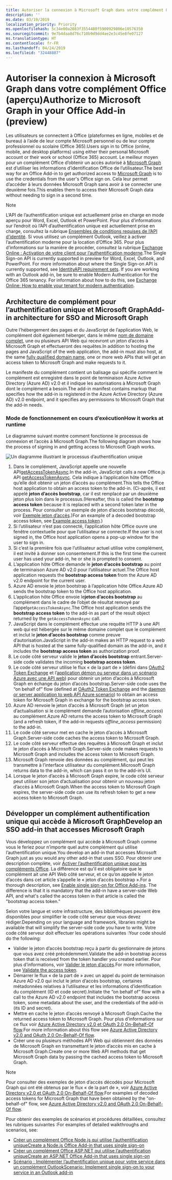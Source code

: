 ```yaml
---
title: Autoriser la connexion à Microsoft Graph dans votre complément Office
description: ''
ms.date: 03/19/2019
localization_priority: Priority
ms.openlocfilehash: 5c34e00a2083f3554480f5900929806e10576350
ms.sourcegitcommit: 9e7b4daa8d76c710b9d9dd4ae2e3c45e8fe07127
ms.translationtype: HT
ms.contentlocale: fr-FR
ms.lasthandoff: 04/24/2019
ms.locfileid: "32448807"
---
```

# <a name="authorize-to-microsoft-graph-in-your-office-add-in-preview"></a><span data-ttu-id="59df3-102">Autoriser la connexion à Microsoft Graph dans votre complément Office (aperçu)</span><span class="sxs-lookup"><span data-stu-id="59df3-102">Authorize to Microsoft Graph in your Office Add-in (preview)</span></span>

<span data-ttu-id="59df3-103">Les utilisateurs se connectent à Office (plateformes en ligne, mobiles et de bureau) à l’aide de leur compte Microsoft personnel ou de leur compte professionnel ou scolaire (Office 365).</span><span class="sxs-lookup"><span data-stu-id="59df3-103">Users sign in to Office (online, mobile, and desktop platforms) using either their personal Microsoft account or their work or school (Office 365) account.</span></span> <span data-ttu-id="59df3-104">Le meilleur moyen pour un complément Office d’obtenir un accès autorisé à [Microsoft Graph](https://developer.microsoft.com/graph/docs) est d’utiliser les informations d’identification Office de l’utilisateur.</span><span class="sxs-lookup"><span data-stu-id="59df3-104">The best way for an Office Add-in to get authorized access to [Microsoft Graph](https://developer.microsoft.com/graph/docs) is to use the credentials from the user's Office sign on.</span></span> <span data-ttu-id="59df3-105">Cela leur permet d’accéder à leurs données Microsoft Graph sans avoir à se connecter une deuxième fois.</span><span class="sxs-lookup"><span data-stu-id="59df3-105">This enables them to access their Microsoft Graph data without needing to sign in a second time.</span></span> 

> [!NOTE]
> <span data-ttu-id="59df3-p102">L’API de l’authentification unique est actuellement prise en charge en mode aperçu pour Word, Excel, Outlook et PowerPoint. Pour plus d’informations sur l’endroit où l’API d’authentification unique est actuellement prise en charge, consultez la rubrique [Ensembles de conditions requises de l’API d’identité](/office/dev/add-ins/reference/requirement-sets/identity-api-requirement-sets). Si vous utilisez un complément Outlook, veillez à activer l’authentification moderne pour la location d’Office 365. Pour plus d’informations sur la manière de procéder, consultez la rubrique [Exchange Online : Activation de votre client pour l’authentification moderne](https://social.technet.microsoft.com/wiki/contents/articles/32711.exchange-online-how-to-enable-your-tenant-for-modern-authentication.aspx).</span><span class="sxs-lookup"><span data-stu-id="59df3-p102">The Single Sign-on API is currently supported in preview for Word, Excel, Outlook, and PowerPoint. For more information about where the Single Sign-on API is currently supported, see [IdentityAPI requirement sets](/office/dev/add-ins/reference/requirement-sets/identity-api-requirement-sets). If you are working with an Outlook add-in, be sure to enable Modern Authentication for the Office 365 tenancy. For information about how to do this, see [Exchange Online: How to enable your tenant for modern authentication](https://social.technet.microsoft.com/wiki/contents/articles/32711.exchange-online-how-to-enable-your-tenant-for-modern-authentication.aspx).</span></span>

## <a name="add-in-architecture-for-sso-and-microsoft-graph"></a><span data-ttu-id="59df3-110">Architecture de complément pour l’authentification unique et Microsoft Graph</span><span class="sxs-lookup"><span data-stu-id="59df3-110">Add-in architecture for SSO and Microsoft Graph</span></span>

<span data-ttu-id="59df3-111">Outre l’hébergement des pages et du JavaScript de l’application Web, le complément doit également héberger, dans le même [nom de domaine complet](/windows/desktop/DNS/f-gly#_dns_fully_qualified_domain_name_fqdn__gly), une ou plusieurs API Web qui recevront un jeton d’accès à Microsoft Graph et effectueront des requêtes.</span><span class="sxs-lookup"><span data-stu-id="59df3-111">In addition to hosting the pages and JavaScript of the web application, the add-in must also host, at the same [fully qualified domain name](/windows/desktop/DNS/f-gly#_dns_fully_qualified_domain_name_fqdn__gly), one or more web APIs that will get an access token to Microsoft Graph and make requests to it.</span></span>

<span data-ttu-id="59df3-112">Le manifeste du complément contient un balisage qui spécifie comment le complément est enregistré dans le point de terminaison Azure Active Directory (Azure AD) v2.0 et il indique les autorisations à Microsoft Graph dont le complément a besoin.</span><span class="sxs-lookup"><span data-stu-id="59df3-112">The add-in manifest contains markup that specifies how the add-in is registered in the Azure Active Directory (Azure AD) v2.0 endpoint, and it specifies any permissions to Microsoft Graph that the add-in needs.</span></span>

### <a name="how-it-works-at-runtime"></a><span data-ttu-id="59df3-113">Mode de fonctionnement en cours d’exécution</span><span class="sxs-lookup"><span data-stu-id="59df3-113">How it works at runtime</span></span>

<span data-ttu-id="59df3-114">Le diagramme suivant montre comment fonctionne le processus de connexion et l’accès à Microsoft Graph.</span><span class="sxs-lookup"><span data-stu-id="59df3-114">The following diagram shows how the process of signing in and getting access to Microsoft Graph works.</span></span>

![Un diagramme illustrant le processus d’authentification unique](../images/sso-access-to-microsoft-graph.png)

1. <span data-ttu-id="59df3-116">Dans le complément, JavaScript appelle une nouvelle API[getAccessTokenAsync](/office/dev/add-ins/develop/sso-in-office-add-ins#sso-api-reference).</span><span class="sxs-lookup"><span data-stu-id="59df3-116">In the add-in, JavaScript calls a new Office.js API [getAccessTokenAsync](/office/dev/add-ins/develop/sso-in-office-add-ins#sso-api-reference).</span></span> <span data-ttu-id="59df3-117">Cela indique à l’application hôte Office qu’elle doit obtenir un jeton d’accès au complément.</span><span class="sxs-lookup"><span data-stu-id="59df3-117">This tells the Office host application to obtain an access token to the add-in.</span></span> <span data-ttu-id="59df3-118">(Ci-après, il est appelé **jeton d’accès bootstrap**, car il est remplacé par un deuxième jeton plus loin dans le processus.</span><span class="sxs-lookup"><span data-stu-id="59df3-118">(Hereafter, this is called the **bootstrap access token** because it is replaced with a second token later in the process.</span></span> <span data-ttu-id="59df3-119">Pour consulter un exemple de jeton d’accès bootstrap décodé, voir [Exemple jeton d’accès](sso-in-office-add-ins.md#example-access-token).)</span><span class="sxs-lookup"><span data-stu-id="59df3-119">For an example of a decoded bootstrap access token, see [Example access token](sso-in-office-add-ins.md#example-access-token).)</span></span>
1. <span data-ttu-id="59df3-120">Si l’utilisateur n’est pas connecté, l’application hôte Office ouvre une fenêtre contextuelle pour que l’utilisateur se connecte.</span><span class="sxs-lookup"><span data-stu-id="59df3-120">If the user is not signed in, the Office host application opens a pop-up window for the user to sign in.</span></span>
1. <span data-ttu-id="59df3-121">Si c’est la première fois que l’utilisateur actuel utilise votre complément, il est invité à donner son consentement.</span><span class="sxs-lookup"><span data-stu-id="59df3-121">If this is the first time the current user has used your add-in, he or she is prompted to consent.</span></span>
1. <span data-ttu-id="59df3-122">L’application hôte Office demande le **jeton d’accès bootstrap** au point de terminaison Azure AD v2.0 pour l’utilisateur actuel.</span><span class="sxs-lookup"><span data-stu-id="59df3-122">The Office host application requests the **bootstrap access token** from the Azure AD v2.0 endpoint for the current user.</span></span>
1. <span data-ttu-id="59df3-123">Azure AD envoie le jeton bootstrap à l’application hôte Office.</span><span class="sxs-lookup"><span data-stu-id="59df3-123">Azure AD sends the bootstrap token to the Office host application.</span></span>
1. <span data-ttu-id="59df3-124">L’application hôte Office envoie le**jeton d’accès bootstrap** au complément dans le cadre de l’objet de résultat renvoyé par l’appel`getAccessTokenAsync`.</span><span class="sxs-lookup"><span data-stu-id="59df3-124">The Office host application sends the **bootstrap access token** to the add-in as part of the result object returned by the `getAccessTokenAsync` call.</span></span>
1. <span data-ttu-id="59df3-125">JavaScript dans le complément effectue une requête HTTP à une API web qui est hébergée sur le même domaine complet que le complément et inclut le **jeton d’accès bootstrap** comme preuve d’autorisation.</span><span class="sxs-lookup"><span data-stu-id="59df3-125">JavaScript in the add-in makes an HTTP request to a web API that is hosted at the same fully-qualified domain as the add-in, and it includes the **bootstrap access token** as authorization proof.</span></span>  
1. <span data-ttu-id="59df3-126">Le code côté serveur valide le **jeton d’accès bootstrap** entrant.</span><span class="sxs-lookup"><span data-stu-id="59df3-126">Server-side code validates the incoming **bootstrap access token**.</span></span>
1. <span data-ttu-id="59df3-127">Le code côté serveur utilise le flux « de la part de » (défini dans [OAuth2 Token Exchange](https://tools.ietf.org/html/draft-ietf-oauth-token-exchange-02) et l’[application démon ou serveur dans un scénario Azure avec une API web](/azure/active-directory/develop/active-directory-authentication-scenarios)) pour obtenir un jeton d’accès à Microsoft Graph en échange du jeton d’accès bootstrap.</span><span class="sxs-lookup"><span data-stu-id="59df3-127">Server-side code uses the “on behalf of” flow (defined at [OAuth2 Token Exchange](https://tools.ietf.org/html/draft-ietf-oauth-token-exchange-02) and the [daemon or server application to web API Azure scenario](/azure/active-directory/develop/active-directory-authentication-scenarios)) to obtain an access token for Microsoft Graph in exchange for the bootstrap access token.</span></span>
1. <span data-ttu-id="59df3-128">Azure AD renvoie le jeton d’accès à Microsoft Graph (et un jeton d’actualisation si le complément demande l’autorisation *offline_access*) au complément.</span><span class="sxs-lookup"><span data-stu-id="59df3-128">Azure AD returns the access token to Microsoft Graph (and a refresh token, if the add-in requests *offline_access* permission) to the add-in.</span></span>
1. <span data-ttu-id="59df3-129">Le code côté serveur met en cache le jeton d’accès à Microsoft Graph.</span><span class="sxs-lookup"><span data-stu-id="59df3-129">Server-side code caches the access token to Microsoft Graph.</span></span>
1. <span data-ttu-id="59df3-130">Le code côté serveur effectue des requêtes à Microsoft Graph et inclut le jeton d’accès à Microsoft Graph.</span><span class="sxs-lookup"><span data-stu-id="59df3-130">Server-side code makes requests to Microsoft Graph and includes the access token to Microsoft Graph.</span></span>
1. <span data-ttu-id="59df3-131">Microsoft Graph renvoie des données au complément, qui peut les transmettre à l’interface utilisateur du complément.</span><span class="sxs-lookup"><span data-stu-id="59df3-131">Microsoft Graph returns data to the add-in, which can pass it on to the add-in’s UI.</span></span>
1. <span data-ttu-id="59df3-132">Lorsque le jeton d’accès à Microsoft Graph expire, le code côté serveur peut utiliser son jeton d’actualisation pour obtenir un nouveau jeton d’accès à Microsoft Graph.</span><span class="sxs-lookup"><span data-stu-id="59df3-132">When the access token to Microsoft Graph expires, the server-side code can use its refresh token to get a new access token to Microsoft Graph.</span></span>

## <a name="develop-an-sso-add-in-that-accesses-microsoft-graph"></a><span data-ttu-id="59df3-133">Développer un complément authentification unique qui accède à Microsoft Graph</span><span class="sxs-lookup"><span data-stu-id="59df3-133">Develop an SSO add-in that accesses Microsoft Graph</span></span>

<span data-ttu-id="59df3-134">Vous développez un complément qui accède à Microsoft Graph comme vous le feriez pour n’importe quel autre complément qui utilise l’authentification unique.</span><span class="sxs-lookup"><span data-stu-id="59df3-134">You develop an add-in that accesses Microsoft Graph just as you would any other add-in that uses SSO.</span></span> <span data-ttu-id="59df3-135">Pour obtenir une description complète, voir [Activer l’authentification unique pour les compléments Office](/office/dev/add-ins/develop/sso-in-office-add-ins). La différence est qu’il est obligatoire que le complément ait une API Web côté serveur, et ce qu’on appelle le jeton d’accès dans cet article s’appelle le « jeton d’accès bootstrap ».</span><span class="sxs-lookup"><span data-stu-id="59df3-135">For a thorough description, see [Enable single sign-on for Office Add-ins](/office/dev/add-ins/develop/sso-in-office-add-ins). The difference is that it is mandatory that the add-in have a server-side Web API, and what's called the access token in that article is called the "bootstrap access token."</span></span> 

<span data-ttu-id="59df3-136">Selon votre langue et votre infrastructure, des bibliothèques peuvent être disponibles pour simplifier le code côté serveur que vous devez rédiger.</span><span class="sxs-lookup"><span data-stu-id="59df3-136">Depending on your language and framework, libraries might be available that will simplify the server-side code you have to write.</span></span> <span data-ttu-id="59df3-137">Votre code côté serveur doit effectuer les opérations suivantes :</span><span class="sxs-lookup"><span data-stu-id="59df3-137">Your code should do the following:</span></span>

* <span data-ttu-id="59df3-138">Valider le jeton d’accès bootstrap reçu à partir du gestionnaire de jetons que vous avez créé précédemment.</span><span class="sxs-lookup"><span data-stu-id="59df3-138">Validate the add-in bootstrap access token that is received from the token handler you created earlier.</span></span> <span data-ttu-id="59df3-139">Pour plus d’informations, voir [Valider le jeton d’accès](sso-in-office-add-ins.md#validate-the-access-token).</span><span class="sxs-lookup"><span data-stu-id="59df3-139">For more information, see [Validate the access token](sso-in-office-add-ins.md#validate-the-access-token).</span></span> 
* <span data-ttu-id="59df3-140">Démarrer le flux « de la part de » avec un appel du point de terminaison Azure AD v2.0 qui inclut le jeton d’accès bootstrap, certaines métadonnées relatives à l’utilisateur et les informations d’identification du complément (ID et code secret).</span><span class="sxs-lookup"><span data-stu-id="59df3-140">Initiate the “on behalf of” flow with a call to the Azure AD v2.0 endpoint that includes the bootstrap access token, some metadata about the user, and the credentials of the add-in (its ID and secret).</span></span>
* <span data-ttu-id="59df3-141">Mettre en cache le jeton d’accès renvoyé à Microsoft Graph.</span><span class="sxs-lookup"><span data-stu-id="59df3-141">Cache the returned access token to Microsoft Graph.</span></span> <span data-ttu-id="59df3-142">Pour plus d’informations sur ce flux voir [Azure Active Directory v2.0 et OAuth 2.0 On-Behalf-Of flow](/azure/active-directory/develop/active-directory-v2-protocols-oauth-on-behalf-of).</span><span class="sxs-lookup"><span data-stu-id="59df3-142">For more information about this flow see [Azure Active Directory v2.0 and OAuth 2.0 On-Behalf-Of flow](/azure/active-directory/develop/active-directory-v2-protocols-oauth-on-behalf-of).</span></span>
* <span data-ttu-id="59df3-143">Créer une ou plusieurs méthodes API Web qui obtiennent des données de Microsoft Graph en transmettant le jeton d’accès mis en cache à Microsoft Graph.</span><span class="sxs-lookup"><span data-stu-id="59df3-143">Create one or more Web API methods that get Microsoft Graph data by passing the cached access token to Microsoft Graph.</span></span>

> [!NOTE]
> <span data-ttu-id="59df3-144">Pour consulter des exemples de jeton d’accès décodés pour Microsoft Graph qui ont été obtenus par le flux « de la part de », voir [Azure Active Directory v2.0 et OAuth 2.0 On-Behalf-Of flow](/azure/active-directory/develop/active-directory-v2-protocols-oauth-on-behalf-of).</span><span class="sxs-lookup"><span data-stu-id="59df3-144">For examples of decoded access tokens for Microsoft Graph that have been obtained by the "on-behalf-of" flow, see [Azure Active Directory v2.0 and OAuth 2.0 On-Behalf-Of flow](/azure/active-directory/develop/active-directory-v2-protocols-oauth-on-behalf-of).</span></span>

<span data-ttu-id="59df3-145">Pour obtenir des exemples de scénarios et procédures détaillées, consultez les rubriques suivantes :</span><span class="sxs-lookup"><span data-stu-id="59df3-145">For examples of detailed walkthroughs and scenarios, see:</span></span>

* [<span data-ttu-id="59df3-146">Créer un complément Office Node.js qui utilise l’authentification unique</span><span class="sxs-lookup"><span data-stu-id="59df3-146">Create a Node.js Office Add-in that uses single sign-on</span></span>](create-sso-office-add-ins-nodejs.md)
* [<span data-ttu-id="59df3-147">Créer un complément Office ASP.NET qui utilise l’authentification unique</span><span class="sxs-lookup"><span data-stu-id="59df3-147">Create an ASP.NET Office Add-in that uses single sign-on</span></span>](create-sso-office-add-ins-aspnet.md)
* [<span data-ttu-id="59df3-148">Scénario : Implémenter l’authentification unique pour votre service dans un complément Outlook</span><span class="sxs-lookup"><span data-stu-id="59df3-148">Scenario: Implement single sign-on to your service in an Outlook add-in</span></span>](/outlook/add-ins/implement-sso-in-outlook-add-in)
